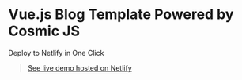 # Vue.js Blog Template Powered by Cosmic JS
Deploy to Netlify in One Click

> [See live demo hosted on Netlify](https://vue-blog-demo.netlify.com/)
